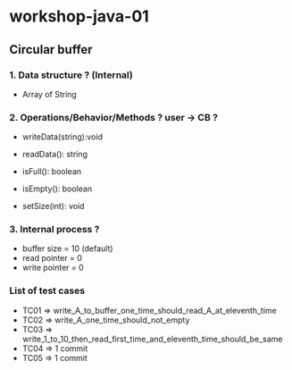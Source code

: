 # workshop-java-01

## Circular buffer

### 1. Data structure ? (Internal)
+ Array of String

### 2. Operations/Behavior/Methods ?  user -> CB ?
+ writeData(string):void
+ readData(): string
+ isFull(): boolean
+ isEmpty(): boolean

+ setSize(int): void

### 3. Internal process ?
+ buffer size = 10 (default)
+ read pointer = 0
+ write pointer = 0

### List of test cases
* TC01 => write_A_to_buffer_one_time_should_read_A_at_eleventh_time
* TC02 => write_A_one_time_should_not_empty
* TC03 => write_1_to_10_then_read_first_time_and_eleventh_time_should_be_same
* TC04 => 1 commit
* TC05 => 1 commit